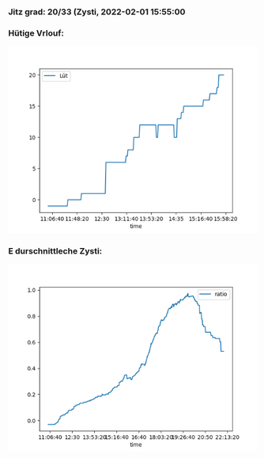 ### Jitz grad: 20/33 (Zysti, 2022-02-01 15:55:00

### Hütige Vrlouf:
![Graph](Today.png)

### E durschnittleche Zysti:
![Graph](Zysti.png)